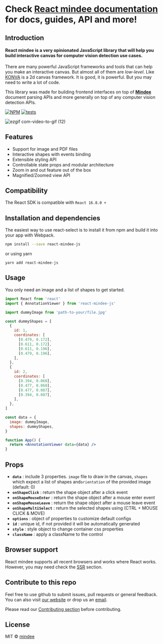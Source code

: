 # Check [React mindee documentation](https://react-mindee-js.netlify.app) for docs, guides, API and more!

## Introduction

#### **React mindee** is a very opinionated JavaScript library that will help you build interactive canvas for computer vision detection use cases.

There are many powerful JavaScript frameworks and tools that can help you make an interactive canvas. But almost all of them are _low-level_. Like [KONVA](https://konvajs.org/) is a 2d canvas framework. It is good, it is powerful. But you may need to write a lot of code.

This library was made for building frontend interfaces on top of **[Mindee](https://mindee.com/)** document parsing APIs and more generally on top of any computer vision detection APIs.

[![NPM](https://img.shields.io/npm/v/react-mindee-js.svg)](https://www.npmjs.com/package/react-mindee-js/v/1.3.0) [![tests](https://github.com/mindee/react-mindee-js/actions/workflows/cypress-workflow.yml/badge.svg?branch=new-version)](https://github.com/mindee/react-mindee-js/actions/workflows/cypress-workflow.yml)

![ezgif com-video-to-gif (12)](https://user-images.githubusercontent.com/41388086/87852820-92045b80-c905-11ea-808e-5a971de2b29f.gif)

## Features

- Support for image and PDF files
- Interactive shapes with events binding
- Extensible styling API
- Controllable state props and modular architecture
- Zoom in and out feature out of the box
- Magnified/Zoomed view API

## Compatibility

The React SDK is compatible with `React 16.8.0 +`

## Installation and dependencies

The easiest way to use react-select is to install it from npm and build it into your app with Webpack.

```bash
npm install --save react-mindee-js
```

or using yarn

```
yarn add react-mindee-js
```

## Usage

You only need an image and a list of shapes to get started.

```jsx
import React from 'react'
import { AnnotationViewer } from 'react-mindee-js'

import dummyImage from 'path-to-your/file.jpg'

const dummyShapes = [
  {
    id: 1,
    coordinates: [
      [0.479, 0.172],
      [0.611, 0.172],
      [0.611, 0.196],
      [0.479, 0.196],
    ],
  },
  {
    id: 2,
    coordinates: [
      [0.394, 0.068],
      [0.477, 0.068],
      [0.477, 0.087],
      [0.394, 0.087],
    ],
  },
]

const data = {
  image: dummyImage,
  shapes: dummyShapes,
}

function App() {
  return <AnnotationViewer data={data} />
}
```

## Props

- **`data`** : include 3 properties. `image` file to draw in the canvas, `shapes` which expect a list of shapes and`orientation` of the provided image (default: 0)
- **`onShapeClick`** : return the shape object after a click event
- **`onShapeMouseEnter`** : return the shape object after a mouse enter event
- **`onShapeMouseLeave`** : return the shape object after a mouse leave event
- **`onShapeMultiSelect`** : return the selected shapes using (CTRL + MOUSE CLICK & MOVE)
- **`options`** : object of properties to customize default configs
- **`id`** : unique id, if not provided it will be automatically generated
- **`style`** : style object to change container css properties
- **`className`** : apply a className to the control

## Browser support

React mindee supports all recent browsers and works where React works. However, you may need check the [SSR](/docs/ssr) section.

## Contribute to this repo

Feel free to use github to submit issues, pull requests or general feedback.
You can also visit [our website](https://mindee.com) or drop us an [email](mailto:contact@mindee.com).

Please read our [Contributing section](https://github.com/publicMindee/react-mindee-js/blob/master/CONTRIBUTING.md) before contributing.

## License

MIT © [mindee](https://mindee.com)
